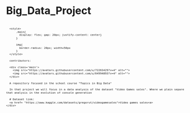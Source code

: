 # Big_Data_Project

<svg fill="none" viewBox="0 0 800 400" width="800" height="400" xmlns="http://www.w3.org/2000/svg">
  <foreignObject width="100%" height="100%">
    <div xmlns="http://www.w3.org/1999/xhtml">

      <style>
          .main{
            display: flex; gap: 20px; justify-content: center}
          } 

          img{
            border-radius: 20px; width=50px
          }
      </style>
      
      contributors: 

      <div class='main'>
        <img src="https://avatars.githubusercontent.com/u/72263429?v=4" alt="">
        <img src="https://avatars.githubusercontent.com/u/64994893?v=4" alt="">
      </div>

      A repository focused in the school course "Topics in Big Data"

      In that project we will focus in a data analysis of the dataset "Video Games sales". Where we plain separe that analysis in the evolution of console generation

      # Dataset link:
      <a href= "https://www.kaggle.com/datasets/gregorut/videogamesales">Video games sales<a>
    </div>
  </foreignObject>
</svg>
